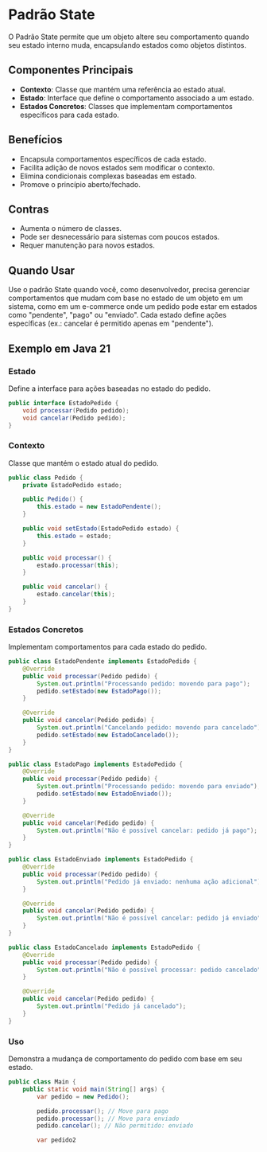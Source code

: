 # Padrão State

O Padrão State permite que um objeto altere seu comportamento quando seu estado interno muda, encapsulando estados como objetos distintos.

## Componentes Principais
- **Contexto**: Classe que mantém uma referência ao estado atual.
- **Estado**: Interface que define o comportamento associado a um estado.
- **Estados Concretos**: Classes que implementam comportamentos específicos para cada estado.

## Benefícios
- Encapsula comportamentos específicos de cada estado.
- Facilita adição de novos estados sem modificar o contexto.
- Elimina condicionais complexas baseadas em estado.
- Promove o princípio aberto/fechado.

## Contras
- Aumenta o número de classes.
- Pode ser desnecessário para sistemas com poucos estados.
- Requer manutenção para novos estados.

## Quando Usar
Use o padrão State quando você, como desenvolvedor, precisa gerenciar comportamentos que mudam com base no estado de um objeto em um sistema, como em um e-commerce onde um pedido pode estar em estados como "pendente", "pago" ou "enviado". Cada estado define ações específicas (ex.: cancelar é permitido apenas em "pendente").

## Exemplo em Java 21

### Estado
Define a interface para ações baseadas no estado do pedido.

```java
public interface EstadoPedido {
    void processar(Pedido pedido);
    void cancelar(Pedido pedido);
}
```

### Contexto
Classe que mantém o estado atual do pedido.

```java
public class Pedido {
    private EstadoPedido estado;

    public Pedido() {
        this.estado = new EstadoPendente();
    }

    public void setEstado(EstadoPedido estado) {
        this.estado = estado;
    }

    public void processar() {
        estado.processar(this);
    }

    public void cancelar() {
        estado.cancelar(this);
    }
}
```

### Estados Concretos
Implementam comportamentos para cada estado do pedido.

```java
public class EstadoPendente implements EstadoPedido {
    @Override
    public void processar(Pedido pedido) {
        System.out.println("Processando pedido: movendo para pago");
        pedido.setEstado(new EstadoPago());
    }

    @Override
    public void cancelar(Pedido pedido) {
        System.out.println("Cancelando pedido: movendo para cancelado");
        pedido.setEstado(new EstadoCancelado());
    }
}

public class EstadoPago implements EstadoPedido {
    @Override
    public void processar(Pedido pedido) {
        System.out.println("Processando pedido: movendo para enviado");
        pedido.setEstado(new EstadoEnviado());
    }

    @Override
    public void cancelar(Pedido pedido) {
        System.out.println("Não é possível cancelar: pedido já pago");
    }
}

public class EstadoEnviado implements EstadoPedido {
    @Override
    public void processar(Pedido pedido) {
        System.out.println("Pedido já enviado: nenhuma ação adicional");
    }

    @Override
    public void cancelar(Pedido pedido) {
        System.out.println("Não é possível cancelar: pedido já enviado");
    }
}

public class EstadoCancelado implements EstadoPedido {
    @Override
    public void processar(Pedido pedido) {
        System.out.println("Não é possível processar: pedido cancelado");
    }

    @Override
    public void cancelar(Pedido pedido) {
        System.out.println("Pedido já cancelado");
    }
}
```

### Uso
Demonstra a mudança de comportamento do pedido com base em seu estado.

```java
public class Main {
    public static void main(String[] args) {
        var pedido = new Pedido();

        pedido.processar(); // Move para pago
        pedido.processar(); // Move para enviado
        pedido.cancelar(); // Não permitido: enviado

        var pedido2